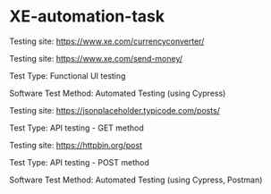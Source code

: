 # XE-automation-task

Testing site: https://www.xe.com/currencyconverter/

Testing site: https://www.xe.com/send-money/

Test Type: Functional UI testing

Software Test Method: Automated Testing (using Cypress)

Testing site: https://jsonplaceholder.typicode.com/posts/

Test Type: API testing - GET method

Testing site: https://httpbin.org/post

Test Type: API testing - POST method

Software Test Method: Automated Testing (using Cypress, Postman)
